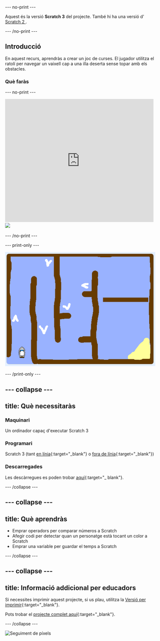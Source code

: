 --- no-print ---

Aquest és la versió **Scratch 3** del projecte. També hi ha una versió d'[ Scratch 2 ](https://projects.raspberrypi.org/en/projects/boat-race-scratch2).

--- /no-print ---

## Introducció

En aquest recurs, aprendràs a crear un joc de curses. El jugador utilitza el ratolí per navegar un vaixell cap a una illa deserta sense topar amb els obstacles.

### Què faràs

--- no-print ---

<div class="scratch-preview">
  <iframe allowtransparency="true" width="485" height="402" src="https://scratch.mit.edu/projects/embed/388584963/?autostart=false" frameborder="0" scrolling="no"></iframe>
  <img src="images / boat_race_demo.png">
</div>

--- /no-print ---

--- print-only ---

![demostració de cursa en vaixell](images/boat_race_demo.png)

--- /print-only ---

--- collapse ---
---
title: Què necessitaràs
---
### Maquinari

Un ordinador capaç d'executar Scratch 3

### Programari

Scratch 3 (tant [en línia](https://rpf.io/scratchon){:target="_blank"} o [fora de línia](https://rpf.io/scratchoff){:target="_blank"})

### Descarregades

Les descàrregues es poden trobar [aquí](http://rpf.io/p/es-CA/boat-race-go){:target="_ blank"}.

--- /collapse ---

--- collapse ---
---
title: Què aprendràs
---
- Emprar operadors per comparar números a Scratch
- Afegir codi per detectar quan un personatge està tocant un color a Scratch
- Emprar una variable per guardar el temps a Scratch

--- /collapse ---

--- collapse ---
---
title: Informació addicional per educadors
---
Si necessites imprimir aquest projecte, si us plau, utilitza la [Versió per imprimir](https://projects.raspberrypi.org/ca-ES/projects/boat-race/print){:target="_blank"}.

Pots trobar el [projecte complet aquí](http://rpf.io/p/ca-ES/boat-race-get){:target="_blank"}.

--- /collapse ---

![Seguiment de píxels](https://code.org/api/hour/begin_codeclub_boatrace.png)